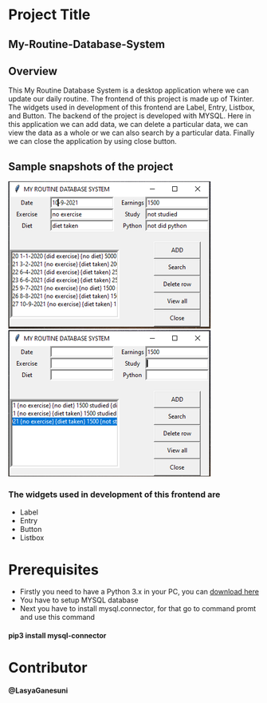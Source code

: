# Project Title
## My-Routine-Database-System
## Overview
This My Routine Database System is a desktop application where we can update our daily routine. The frontend of this project is made up of Tkinter. The widgets used in development of this frontend are Label, Entry, Listbox, and Button. The backend of the project is developed with MYSQL. Here in this application we can add data, we can delete a particular data, we can view the data as a whole or we can also search by a particular data. Finally we can close the application by using close button.
## Sample snapshots of the project
![](Images/view_all.PNG)
![](Images/Search.PNG)
### The widgets used in development of this frontend are
* Label
* Entry
* Button
* Listbox
# Prerequisites
* Firstly you need to have a Python 3.x in your PC, you can
[download here](https://www.python.org/downloads/)
* You have to setup MYSQL database 
* Next you have to install mysql.connector, for that go to command promt and use this command 
#### pip3 install mysql-connector
# Contributor
#### @LasyaGanesuni
